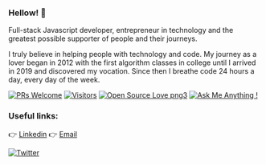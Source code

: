 
### Hellow! 👋
Full-stack Javascript developer, entrepreneur in technology and the greatest possible supporter of people and their journeys.

I truly believe in helping people with technology and code. My journey as a lover began in 2012 with the first algorithm classes in college until I arrived in 2019 and discovered my vocation. Since then I breathe code 24 hours a day, every day of the week.

[![PRs Welcome](https://img.shields.io/badge/PRs-welcome-brightgreen.svg?style=flat&logo=github)](https://github.com/BraianMendes) [![Visitors](https://visitor-badge.glitch.me/badge?page_id=BraianMendes.visitor-badge)](https://github.com/BraianMendes) [![Open Source Love png3](https://badges.frapsoft.com/os/v3/open-source.png?v=103)](https://github.com/BraianMendes) [![Ask Me Anything !](https://img.shields.io/badge/Ask%20me-anything-1abc9c.svg)](https://GitHub.com/BraianMendes/ama)

### Useful links:
<!-- 👉 Blog -->

👉 <a href="https://www.linkedin.com/in/braianmendes/">Linkedin</a>
👉 <a href="00.braian.dev@gmail.com">Email</a>

[![Twitter](https://img.shields.io/twitter/follow/TsunamiBraian.svg?style=social)](https://twitter.com/TsunamiBraian)

<!--
**BraianMendes/BraianMendes** is a ✨ _special_ ✨ repository because its `README.md` (this file) appears on your GitHub profile.

Here are some ideas to get you started:

- 🔭 I’m currently working on ...
- 🌱 I’m currently learning ...
- 👯 I’m looking to collaborate on ...
- 🤔 I’m looking for help with ...
- 💬 Ask me about ...
- 📫 How to reach me: ...
- 😄 Pronouns: ...
- ⚡ Fun fact: ...
-->
